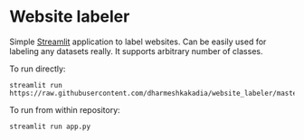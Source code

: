 Website labeler
===============

Simple [Streamlit](https://streamlit.io/) application to label websites. Can be easily used for labeling any datasets really. It supports arbitrary number of classes.

To run directly:
```
streamlit run https://raw.githubusercontent.com/dharmeshkakadia/website_labeler/master/app.py
```

To run from within repository:
```
streamlit run app.py
```
